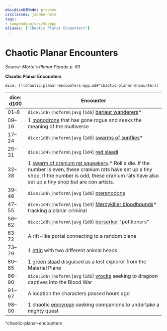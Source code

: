 ```yaml
---
obsidianUIMode: preview
cssclasses: json5e-note
tags:
- compendium/src/5e/mpp
aliases: ["Chaotic Planar Encounters"]
---
```

# Chaotic Planar Encounters
*Source: Morte's Planar Parade p. 63* 

**Chaotic Planar Encounters**

`dice: [](chaotic-planar-encounters-mpp.md#^chaotic-planar-encounters)`

| dice: d100 | Encounter |
|------------|-----------|
| 01–8 | `dice:1d6\\|noform\\|avg` (`1d6`) [bariaur wanderers](2-Mechanics/CLI/bestiary/celestial/bariaur-wanderer-mpp.md)* |
| 09–16 | 1 [monodrone](2-Mechanics/CLI/bestiary/construct/monodrone.md) that has gone rogue and seeks the meaning of the multiverse |
| 17–24 | `dice:1d6\\|noform\\|avg` (`1d6`) [swarms of sunflies](2-Mechanics/CLI/bestiary/celestial/swarm-of-sunflies-mpp.md)* |
| 25–31 | `dice:1d4\\|noform\\|avg` (`1d4`) [red slaadi](2-Mechanics/CLI/bestiary/aberration/red-slaad.md) |
| 32–38 | 1 [swarm of cranium rat squeakers](2-Mechanics/CLI/bestiary/aberration/cranium-rat-squeaker-swarm-mpp.md).* Roll a die. If the number is even, these cranium rats have set up a tiny shop. If the number is odd, these cranium rats have also set up a tiny shop but are con artists. |
| 39–46 | `dice:1d6\\|noform\\|avg` (`1d6`) [pteranodons](2-Mechanics/CLI/bestiary/beast/pteranodon.md) |
| 47–55 | `dice:1d4\\|noform\\|avg` (`1d4`) [Mercykiller bloodhounds](2-Mechanics/CLI/bestiary/humanoid/mercykiller-bloodhound-mpp.md)* tracking a planar criminal |
| 56–62 | `dice:1d8\\|noform\\|avg` (`1d8`) [berserker](2-Mechanics/CLI/bestiary/humanoid/berserker.md) "petitioners" |
| 63–72 | A rift-like portal connecting to a random plane |
| 73–79 | 1 [ettin](2-Mechanics/CLI/bestiary/giant/ettin.md) with two different animal heads |
| 80–85 | 1 [green slaad](2-Mechanics/CLI/bestiary/aberration/green-slaad.md) disguised as a lost explorer from the Material Plane |
| 86–90 | `dice:1d6\\|noform\\|avg` (`1d6`) [vrocks](2-Mechanics/CLI/bestiary/fiend/vrock.md) seeking to dragoon captives into the Blood War |
| 91–97 | A location the characters passed hours ago |
| 98–00 | 1 chaotic [empyrean](2-Mechanics/CLI/bestiary/celestial/empyrean.md) seeking companions to undertake a mighty quest |
^chaotic-planar-encounters